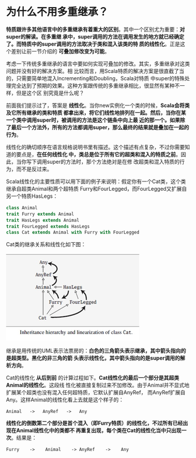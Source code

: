 为什么不用多重继承？
===================================================================================
**特质跟许多其他语言中的多重继承有着重大的区别**。其中一个区别尤为重要：**对super的解读。在多重继
承中，super调用的方法在调用发生的地方就已经确定了。而特质中的super调用的方法取决于类和混入该类的特
质的线性化**。正是这个差别让前一节介绍的 **可叠加修改变为可能**。

考虑一下传统多重继承的语言中要如何实现可叠加的修改。其实，多重继承对这类问题并没有好的解决方案。相
比较而言，用Scala特质的解决方案是很直截了当的，只需要简单地混入Incrementing和Doubling，Scala对特质
中super的特殊处理完全达到了预期的效果。这种方案跟传统的多重继承相比，很显然有某种不一样，但是这个区
别究竟是什么呢？

前面我们提示过了，答案是 **线性化**。当你new实例化一个类的时候，**Scala会将类及它所有继承的类和特质
都拿出来，将它们线性地排列在一起。然后，当你在某一个类中调用super时，被调用的方法是这个链条中向上最
近的那一个。如果除了最后一个方法外，所有的方法都调用super，那么最终的结果就是叠加在一起的行为**。

线性化的确切顺序在语言规格说明书里有描述。这个描述有点复杂，不过你需要知道的要点是，**在任何线性化
中，类总是位于所有它的超类和混入的特质之前**。因此，当你写下调用super的方法时，那个方法绝对是在修
改超类和混入特质的行为，而不是反过来。

Scala线性化的主要性质可以用下面的例子来说明：假定你有一个Cat类，这个类继承自超类Animal和两个超特质
Furry和FourLegged，而FourLegged又扩展自另一个特质HasLegs：
```scala
class Animal
trait Furry extends Animal
trait HasLegs extends Animal
trait FourLegged extends HasLegs 
class Cat extends Animal with Furry with FourLegged
```
Cat类的继承关系和线性化如下图：

![Cat类的继承关系和线性化](img/1.jpg)

继承是用传统的UML表示法票房的：**白色的三角箭头表示继承，其中箭头指向的是超类型。黑化的非三角的箭
头表示线性化，其中箭头指向的是super调用的解析方向**。

Cat的线性化 **从后到前** 的计算过程如下。**Cat线性化的最后一个部分是其超类Animal的线性化**。这段线
性化被直接复制过来不加修改。由于Animal并不显式地扩展某个超类也没有混入任何超特质，它默认扩展自AnyRef，
而AnyRef扩展自Any。这样Animal的线性化看上去就是这个样子的：
```
Animal   ->   AnyRef   ->   Any
```
**线性化的倒数第二个部分是首个混入（即Furry特质）的线性化，不过所有已经出现在Animal线性化中的类都不
再重复出现，每个类在Cat的线性化当中只出现一次**。结果是：
```
Furry    ->    Animal    -> AnyRef    ->    Any
```

